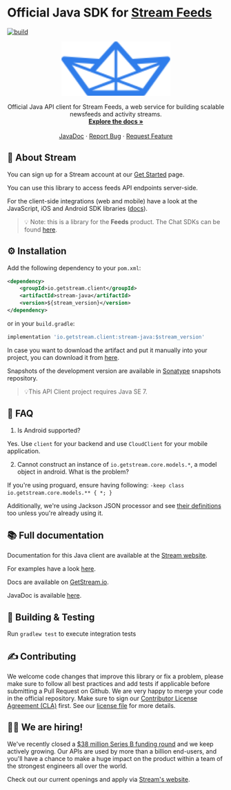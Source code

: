 # Official Java SDK for [Stream Feeds](https://getstream.io/activity-feeds/)

[![build](https://github.com/GetStream/stream-java/workflows/build/badge.svg)](https://github.com/GetStream/stream-java/actions)

<p align="center">
    <img src="./assets/logo.svg" width="50%" height="50%">
</p>
<p align="center">
    Official Java API client for Stream Feeds, a web service for building scalable newsfeeds and activity streams.
    <br />
    <a href="https://getstream.io/activity-feeds/docs/?language=java"><strong>Explore the docs »</strong></a>
    <br />
    <br />
    <a href="https://getstream.github.io/stream-java/">JavaDoc</a>
    ·
    <a href="https://github.com/GetStream/stream-java/issues">Report Bug</a>
    ·
    <a href="https://github.com/GetStream/stream-java/issues">Request Feature</a>
</p>

## 📝 About Stream

You can sign up for a Stream account at our [Get Started](https://getstream.io/activity-feeds/docs/java/?language=java) page.

You can use this library to access feeds API endpoints server-side.

For the client-side integrations (web and mobile) have a look at the JavaScript, iOS and Android SDK libraries ([docs](https://getstream.io/activity-feeds/)).

> 💡 Note: this is a library for the **Feeds** product. The Chat SDKs can be found [here](https://getstream.io/chat/docs/).

## ⚙️ Installation

Add the following dependency to your `pom.xml`:

```xml
<dependency>
    <groupId>io.getstream.client</groupId>
    <artifactId>stream-java</artifactId>
    <version>${stream_version}</version>
</dependency>
```

or in your `build.gradle`:

```gradle
implementation 'io.getstream.client:stream-java:$stream_version'
```

In case you want to download the artifact and put it manually into your project,
you can download it from [here](https://github.com/GetStream/stream-java/releases).

Snapshots of the development version are available in [Sonatype](https://oss.sonatype.org/content/repositories/snapshots/io/getstream/client/) snapshots repository.

> 💡This API Client project requires Java SE 7.

## 🙋 FAQ

1. Is Android supported?

Yes. Use `client` for your backend and use `CloudClient` for your mobile application.

2. Cannot construct an instance of `io.getstream.core.models.*`, a model object in android. What is the problem?

If you're using proguard, ensure having following: `-keep class io.getstream.core.models.** { *; }`

Additionally, we're using Jackson JSON processor and see [their definitions](https://github.com/FasterXML/jackson-docs/wiki/JacksonOnAndroid) too unless you're already using it.

## 📚 Full documentation

Documentation for this Java client are available at the [Stream website](https://getstream.io/docs/?language=java).

For examples have a look [here](./example/Example.java).

Docs are available on [GetStream.io](https://getstream.io/docs/?language=java).

JavaDoc is available [here](https://getstream.github.io/stream-java/).

## 🧪 Building & Testing

Run `gradlew test` to execute integration tests


## ✍️ Contributing

We welcome code changes that improve this library or fix a problem, please make sure to follow all best practices and add tests if applicable before submitting a Pull Request on Github. We are very happy to merge your code in the official repository. Make sure to sign our [Contributor License Agreement (CLA)](https://docs.google.com/forms/d/e/1FAIpQLScFKsKkAJI7mhCr7K9rEIOpqIDThrWxuvxnwUq2XkHyG154vQ/viewform) first. See our [license file](./LICENSE) for more details.

## 🧑‍💻 We are hiring!

We've recently closed a [$38 million Series B funding round](https://techcrunch.com/2021/03/04/stream-raises-38m-as-its-chat-and-activity-feed-apis-power-communications-for-1b-users/) and we keep actively growing.
Our APIs are used by more than a billion end-users, and you'll have a chance to make a huge impact on the product within a team of the strongest engineers all over the world.

Check out our current openings and apply via [Stream's website](https://getstream.io/team/#jobs).
